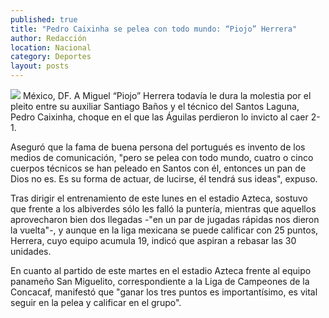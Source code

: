 ```yaml
---
published: true
title: "Pedro Caixinha se pelea con todo mundo: “Piojo” Herrera"
author: Redacción
location: Nacional
category: Deportes
layout: posts
---
```


![](http://i.imgur.com/omKDyd2m.jpg)
México, DF. A Miguel “Piojo” Herrera todavía le dura la molestia por el pleito entre su auxiliar Santiago Baños y el técnico del Santos Laguna, Pedro Caixinha, choque en el que las Águilas perdieron lo invicto al caer 2-1.

Aseguró que la fama de buena persona del portugués es invento de los medios de comunicación, "pero se pelea con todo mundo, cuatro o cinco cuerpos técnicos se han peleado en Santos con él, entonces un pan de Dios no es. Es su forma de actuar, de lucirse, él tendrá sus ideas", expuso.

Tras dirigir el entrenamiento de este lunes en el estadio Azteca, sostuvo que frente a los albiverdes sólo les falló la puntería, mientras que aquellos aprovecharon bien dos llegadas -"en un par de jugadas rápidas nos dieron la vuelta"-, y aunque en la liga mexicana se puede calificar con 25 puntos, Herrera, cuyo equipo acumula 19, indicó que aspiran a rebasar las 30 unidades.

En cuanto al partido de este martes en el estadio Azteca frente al equipo panameño San Miguelito, correspondiente a la Liga de Campeones de la Concacaf, manifestó que "ganar los tres puntos es importantísimo, es vital seguir en la pelea y calificar en el grupo".
